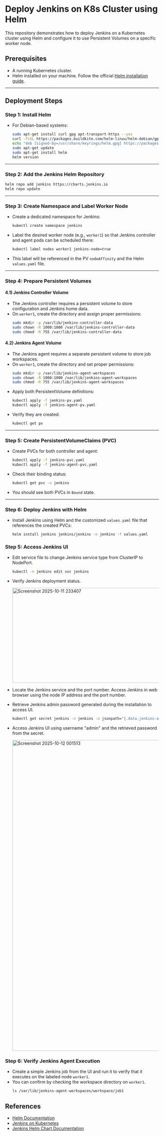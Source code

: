 # Deploy Jenkins on K8s Cluster using Helm

This repository demonstrates how to deploy Jenkins on a Kubernetes cluster using Helm and configure it to use Persistent Volumes on a specific worker node.

## Prerequisites
- A running Kubernetes cluster.
- Helm installed on your machine. Follow the official [Helm installation guide](https://helm.sh/docs/intro/install/).

---

## Deployment Steps

### Step 1: Install Helm
- For Debian-based systems:
  ``` bash
  sudo apt-get install curl gpg apt-transport-https --yes
  curl -fsSL https://packages.buildkite.com/helm-linux/helm-debian/gpgkey | gpg --dearmor | sudo tee /usr/share/keyrings/helm.gpg > /dev/null
  echo "deb [signed-by=/usr/share/keyrings/helm.gpg] https://packages.buildkite.com/helm-linux/helm-debian/any/ any main" | sudo tee /etc/apt/sources.list.d/helm-stable-debian.list
  sudo apt-get update
  sudo apt-get install helm
  helm version
  ```

---

### Step 2: Add the Jenkins Helm Repository
``` bash
helm repo add jenkins https://charts.jenkins.io
helm repo update
```

---

### Step 3: Create Namespace and Label Worker Node

- Create a dedicated namespace for Jenkins: 
  ```bash
  kubectl create namespace jenkins
  ```
  
- Label the desired worker node (e.g., `worker1`) so that Jenkins controller and agent pods can be scheduled there:
  ```bash
  kubectl label nodes worker1 jenkins-node=true
  ```
- This label will be referenced in the PV `nodeAffinity` and the Helm `values.yaml` file.

---

### Step 4: Prepare Persistent Volumes

#### 4.1) Jenkins Controller Volume
- The Jenkins controller requires a persistent volume to store configuration and Jenkins home data.
- On `worker1`, create the directory and assign proper permissions:
  ```bash
  sudo mkdir -p /var/lib/jenkins-controller-data
  sudo chown -R 1000:1000 /var/lib/jenkins-controller-data
  sudo chmod -R 755 /var/lib/jenkins-controller-data
  ```
  
#### 4.2) Jenkins Agent Volume
- The Jenkins agent requires a separate persistent volume to store job workspaces.
- On `worker1`, create the directory and set proper permissions:
  ```bash
  sudo mkdir -p /var/lib/jenkins-agent-workspaces
  sudo chown -R 1000:1000 /var/lib/jenkins-agent-workspaces
  sudo chmod -R 755 /var/lib/jenkins-agent-workspaces
  ```
- Apply both PersistentVolume definitions:
  ```bash
  kubectl apply -f jenkins-pv.yaml
  kubectl apply -f jenkins-agent-pv.yaml
  ```
- Verify they are created:
  ```bash
  kubectl get pv
  ```
---

### Step 5: Create PersistentVolumeClaims (PVC)
- Create PVCs for both controller and agent:
  ```bash
  kubectl apply -f jenkins-pvc.yaml
  kubectl apply -f jenkins-agent-pvc.yaml
  ```
- Check their binding status:
  ```bash
  kubectl get pvc -n jenkins
  ```
- You should see both PVCs in `Bound` state.

---

### Step 6: Deploy Jenkins with Helm
- Install Jenkins using Helm and the customized `values.yaml` file that references the created PVCs:
  ```bash
  helm install jenkins jenkins/jenkins -n jenkins -f values.yaml
  ```

### Step 5: Access Jenkins UI
- Edit service file to change Jenkins service type from ClusterIP to NodePort.
  ``` bash
  kubectl -n jenkins edit svc jenkins
  ```
- Verify Jenkins deployment status.
  
  <img width="1442" height="311" alt="Screenshot 2025-10-11 233407" src="https://github.com/user-attachments/assets/e25a27f6-5173-4622-a1b6-ce7c47092a46" />

- Locate the Jenkins service and the port number. Access Jenkins in web browser using the node IP address and the port number.
- Retrieve Jenkins admin password generated during the installation to access UI.
  ``` bash
  kubectl get secret jenkins -n jenkins -o jsonpath="{.data.jenkins-admin-password}" | base64 --decode; echo
  ```
- Access Jenkins UI using username "admin" and the retrieved password from the secret.

  <img width="3821" height="1017" alt="Screenshot 2025-10-12 001513" src="https://github.com/user-attachments/assets/1824010f-81ff-4cac-a170-96c37e7d08e2" />

### Step 6: Verify Jenkins Agent Execution
- Create a simple Jenkins job from the UI and run it to verify that it executes on the labeled node `worker1`.
- You can confirm by checking the workspace directory on `worker1`.
  ``` bash
  ls /var/lib/jenkins-agent-workspaces/workspace/job1
  ```
## References
- [Helm Documentation](https://helm.sh/docs/)
- [Jenkins on Kubernetes](https://www.jenkins.io/doc/book/installing/kubernetes/)
- [Jenkins Helm Chart Documentation](https://artifacthub.io/packages/helm/jenkinsci/jenkins)
